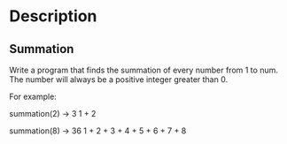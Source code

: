 # Description

## Summation

Write a program that finds the summation of every number from 1 to num. The number will always be a positive integer greater than 0.


For example: 

summation(2) -> 3
1 + 2

summation(8) -> 36
1 + 2 + 3 + 4 + 5 + 6 + 7 + 8